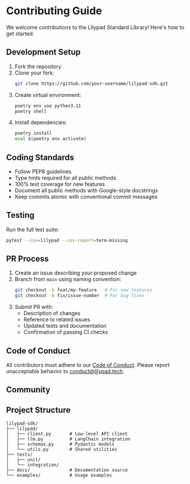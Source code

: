 
# Contributing Guide

We welcome contributions to the Lilypad Standard Library! Here's how to get started.

## Development Setup

1. Fork the repository
2. Clone your fork:
   ```bash
   git clone https://github.com/your-username/lilypad-sdk.git
   ```
3. Create virtual environment:
   ```bash
   poetry env use python3.11
   poetry shell
   ```
4. Install dependencies:
   ```bash
   poetry install
   eval $(poetry env activate)
   ```

## Coding Standards

- Follow PEP8 guidelines
- Type hints required for all public methods
- 100% test coverage for new features
- Document all public methods with Google-style docstrings
- Keep commits atomic with conventional commit messages

## Testing

Run the full test suite:
```bash
pytest --cov=lilypad --cov-report=term-missing
```

## PR Process

1. Create an issue describing your proposed change
2. Branch from `main` using naming convention:
   ```bash
   git checkout -b feat/my-feature   # For new features
   git checkout -b fix/issue-number  # For bug fixes
   ```
3. Submit PR with:
   - Description of changes
   - Reference to related issues
   - Updated tests and documentation
   - Confirmation of passing CI checks

## Code of Conduct

All contributors must adhere to our [Code of Conduct](CODE_OF_CONDUCT.md). Please report unacceptable behavior to conduct@lilypad.tech.

## Community
<!-- 
Join our development community:
- [Discord Server](https://discord.gg/lilypad)
- [Community Forum](https://forum.lilypad.tech)
- Weekly Office Hours: Wednesdays 3PM UTC -->

## Project Structure

```
lilypad-sdk/
├── lilypad/
│   ├── client.py       # Low-level API client
│   ├── llm.py          # LangChain integration
│   ├── schemas.py      # Pydantic models
│   └── utils.py        # Shared utilities
├── tests/
│   ├── unit/
│   └── integration/
├── docs/               # Documentation source
└── examples/           # Usage examples
```